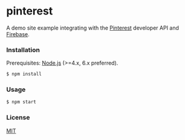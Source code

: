 # pinterest

A demo site example integrating with the [Pinterest](https://developers.pinterest.com) developer API and [Firebase](https://firebase.google.com).

### Installation

Prerequisites: [Node.js](https://nodejs.org/en/) (>=4.x, 6.x preferred).

``` bash
$ npm install
```

### Usage

``` bash
$ npm start
```

### License

[MIT](http://opensource.org/licenses/MIT)
